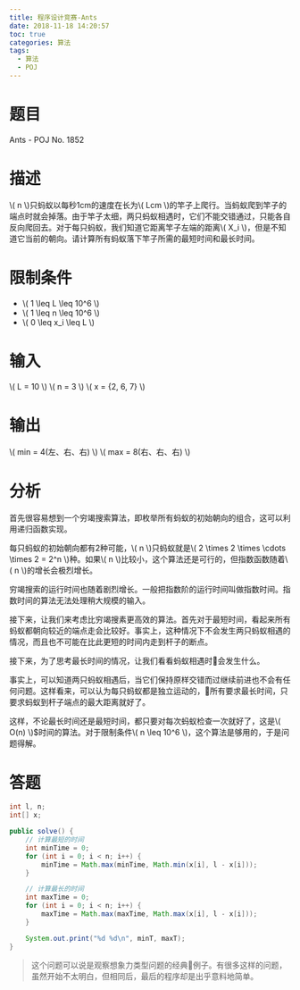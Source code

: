 ```yaml
---
title: 程序设计竞赛-Ants
date: 2018-11-18 14:20:57
toc: true
categories: 算法
tags:
  - 算法
  - POJ
---
```


# 题目

Ants - POJ No. 1852

# 描述

\\( n \\)只蚂蚁以每秒1cm的速度在长为\\( Lcm \\)的竿子上爬行。当蚂蚁爬到竿子的端点时就会掉落。由于竿子太细，两只蚂蚁相遇时，它们不能交错通过，只能各自反向爬回去。对于每只蚂蚁，我们知道它距离竿子左端的距离\\( X_i \\)，但是不知道它当前的朝向。请计算所有蚂蚁落下竿子所需的最短时间和最长时间。

<!-- more -->

# 限制条件

- \\( 1 \leq L \leq 10^6 \\)
- \\( 1 \leq n \leq 10^6 \\)
- \\( 0 \leq x_i \leq L \\)

# 输入

\\( L = 10 \\)
\\( n = 3 \\)
\\( x = {2, 6, 7} \\)

# 输出

\\( min = 4(左、右、右) \\)
\\( max = 8(右、右、右) \\)

# 分析

首先很容易想到一个穷竭搜索算法，即枚举所有蚂蚁的初始朝向的组合，这可以利用递归函数实现。

每只蚂蚁的初始朝向都有2种可能，\\( n \\)只蚂蚁就是\\( 2 \times 2 \times \cdots \times 2 = 2^n \\)种。如果\\( n \\)比较小，这个算法还是可行的，但指数函数随着\\( n \\)的增长会极烈增长。

穷竭搜索的运行时间也随着剧烈增长。一般把指数阶的运行时间叫做指数时间。指数时间的算法无法处理稍大规模的输入。

接下来，让我们来考虑比穷竭搜素更高效的算法。首先对于最短时间，看起来所有蚂蚁都朝向较近的端点走会比较好。事实上，这种情况下不会发生两只蚂蚁相遇的情况，而且也不可能在比此更短的时间内走到杆子的断点。

接下来，为了思考最长时间的情况，让我们看看蚂蚁相遇时会发生什么。

事实上，可以知道两只蚂蚁相遇后，当它们保持原样交错而过继续前进也不会有任何问题。这样看来，可以认为每只蚂蚁都是独立运动的，所有要求最长时间，只要求蚂蚁到杆子端点的最大距离就好了。

这样，不论最长时间还是最短时间，都只要对每次蚂蚁检查一次就好了，这是\\( O(n) \\)$时间的算法。对于限制条件\\( n \leq 10^6 \\)，这个算法是够用的，于是问题得解。

# 答题

```java
int l, n;
int[] x;

public solve() {
    // 计算最短的时间
    int minTime = 0;
    for (int i = 0; i < n; i++) {
        minTime = Math.max(minTime, Math.min(x[i], l - x[i]));
    }

    // 计算最长的时间
    int maxTime = 0;
    for (int i = 0; i < n; i++) {
        maxTime = Math.max(maxTime, Math.max(x[i], l - x[i]));
    }

    System.out.print("%d %d\n", minT, maxT);
}
```

> 这个问题可以说是观察想象力类型问题的经典例子。有很多这样的问题，虽然开始不太明白，但相同后，最后的程序却是出乎意料地简单。


